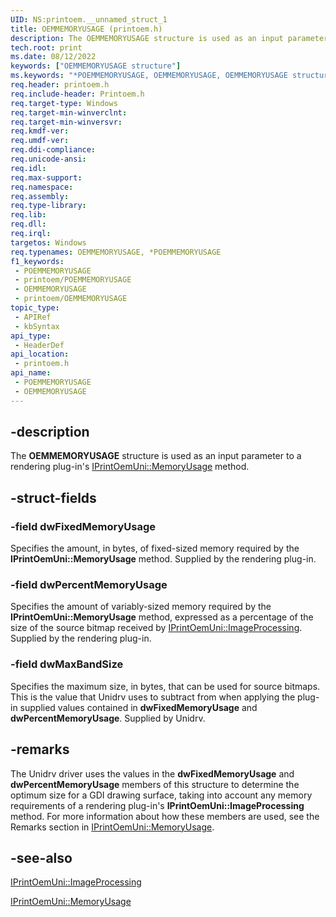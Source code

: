 ```yaml
---
UID: NS:printoem.__unnamed_struct_1
title: OEMMEMORYUSAGE (printoem.h)
description: The OEMMEMORYUSAGE structure is used as an input parameter to a rendering plug-in's IPrintOemUni::MemoryUsage method.
tech.root: print
ms.date: 08/12/2022
keywords: ["OEMMEMORYUSAGE structure"]
ms.keywords: "*POEMMEMORYUSAGE, OEMMEMORYUSAGE, OEMMEMORYUSAGE structure [Print Devices], POEMMEMORYUSAGE, POEMMEMORYUSAGE structure pointer [Print Devices], print.oemmemoryusage, print_unidrv-pscript_rendering_c6746c1c-f6c5-4acf-bcd3-bc1f69382dae.xml, printoem/OEMMEMORYUSAGE, printoem/POEMMEMORYUSAGE"
req.header: printoem.h
req.include-header: Printoem.h
req.target-type: Windows
req.target-min-winverclnt: 
req.target-min-winversvr: 
req.kmdf-ver: 
req.umdf-ver: 
req.ddi-compliance: 
req.unicode-ansi: 
req.idl: 
req.max-support: 
req.namespace: 
req.assembly: 
req.type-library: 
req.lib: 
req.dll: 
req.irql: 
targetos: Windows
req.typenames: OEMMEMORYUSAGE, *POEMMEMORYUSAGE
f1_keywords:
 - POEMMEMORYUSAGE
 - printoem/POEMMEMORYUSAGE
 - OEMMEMORYUSAGE
 - printoem/OEMMEMORYUSAGE
topic_type:
 - APIRef
 - kbSyntax
api_type:
 - HeaderDef
api_location:
 - printoem.h
api_name:
 - POEMMEMORYUSAGE
 - OEMMEMORYUSAGE
---
```


## -description

The **OEMMEMORYUSAGE** structure is used as an input parameter to a rendering plug-in's [IPrintOemUni::MemoryUsage](../prcomoem/nf-prcomoem-iprintoemuni-memoryusage.md) method.

## -struct-fields

### -field dwFixedMemoryUsage

Specifies the amount, in bytes, of fixed-sized memory required by the **IPrintOemUni::MemoryUsage** method. Supplied by the rendering plug-in.

### -field dwPercentMemoryUsage

Specifies the amount of variably-sized memory required by the **IPrintOemUni::MemoryUsage** method, expressed as a percentage of the size of the source bitmap received by [IPrintOemUni::ImageProcessing](../prcomoem/nf-prcomoem-iprintoemuni-imageprocessing.md). Supplied by the rendering plug-in.

### -field dwMaxBandSize

Specifies the maximum size, in bytes, that can be used for source bitmaps. This is the value that Unidrv uses to subtract from when applying the plug-in supplied values contained in **dwFixedMemoryUsage** and **dwPercentMemoryUsage**. Supplied by Unidrv.

## -remarks

The Unidrv driver uses the values in the **dwFixedMemoryUsage** and **dwPercentMemoryUsage** members of this structure to determine the optimum size for a GDI drawing surface, taking into account any memory requirements of a rendering plug-in's **IPrintOemUni::ImageProcessing** method. For more information about how these members are used, see the Remarks section in [IPrintOemUni::MemoryUsage](../prcomoem/nf-prcomoem-iprintoemuni-memoryusage.md).

## -see-also

[IPrintOemUni::ImageProcessing](../prcomoem/nf-prcomoem-iprintoemuni-imageprocessing.md)

[IPrintOemUni::MemoryUsage](../prcomoem/nf-prcomoem-iprintoemuni-memoryusage.md)
